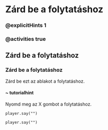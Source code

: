 # Zárd be a folytatáshoz

### @explicitHints 1

### @activities true

## Zárd be a folytatáshoz

### Zárd be a folytatáshoz

Zárd be ezt az ablakot a folytatáshoz.

#### ~ tutorialhint

Nyomd meg az X gombot a folytatáshoz.

```blocks
player.say("")
```

```template
player.say("")
```
